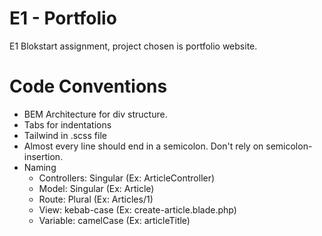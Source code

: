 # E1 - Portfolio

E1 Blokstart assignment, project chosen is portfolio website.

# Code Conventions

-   BEM Architecture for div structure.
-   Tabs for indentations
-   Tailwind in .scss file
-   Almost every line should end in a semicolon. Don't rely on semicolon-insertion.
-   Naming
    -   Controllers: Singular (Ex: ArticleController)
    -   Model: Singular (Ex: Article)
    -   Route: Plural (Ex: Articles/1)
    -   View: kebab-case (Ex: create-article.blade.php)
    -   Variable: camelCase (Ex: articleTitle)
